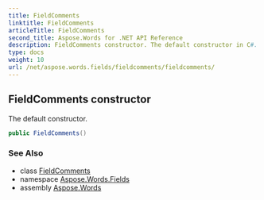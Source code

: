 ```yaml
---
title: FieldComments
linktitle: FieldComments
articleTitle: FieldComments
second_title: Aspose.Words for .NET API Reference
description: FieldComments constructor. The default constructor in C#.
type: docs
weight: 10
url: /net/aspose.words.fields/fieldcomments/fieldcomments/
---
```

## FieldComments constructor

The default constructor.

```csharp
public FieldComments()
```

### See Also

* class [FieldComments](../)
* namespace [Aspose.Words.Fields](../../fieldcomments/)
* assembly [Aspose.Words](../../../)

